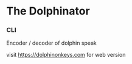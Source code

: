# The Dolphinator
### CLI

Encoder / decoder of dolphin speak

visit https://dolphinonkeys.com for web version
